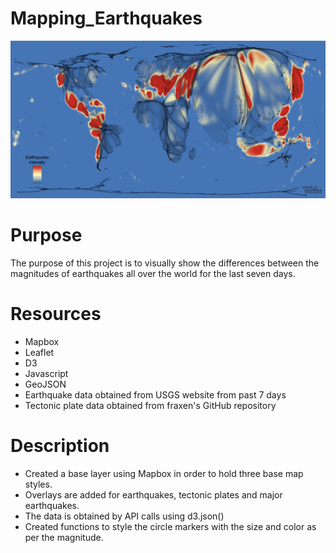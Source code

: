 # Mapping_Earthquakes

![git-hub](https://github.com/MonaElahi/Mapping_Earthquakes/blob/ba8108690b323330da3f9628ddb5d55c3ff24d4a/CoverImg.png)


# Purpose
The purpose of this project is to visually show the differences between the magnitudes 
of earthquakes all over the world for the last seven days.


# Resources

- Mapbox
- Leaflet
- D3
- Javascript
- GeoJSON
- Earthquake data obtained from USGS website from past 7 days
- Tectonic plate data obtained from fraxen's GitHub repository

# Description

* Created a base layer using Mapbox in order to hold three base map styles. 
* Overlays are added for earthquakes, tectonic plates and major earthquakes. 
* The data is obtained by API calls using d3.json()
* Created functions to style the circle markers with the size and color as per the magnitude.  



